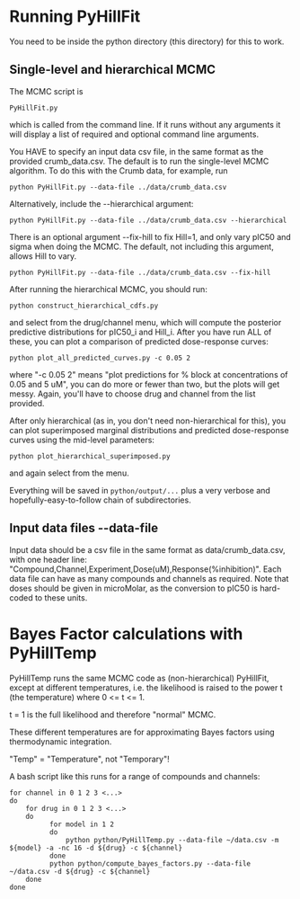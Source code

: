 # Running PyHillFit

You need to be inside the python directory (this directory) for this to work.

## Single-level and hierarchical MCMC

The MCMC script is
```
PyHillFit.py
```
which is called from the command line. If it runs without any arguments it will display a list of required and optional command line arguments.

You HAVE to specify an input data csv file, in the same format as the provided crumb_data.csv.
The default is to run the single-level MCMC algorithm.
To do this with the Crumb data, for example, run
```
python PyHillFit.py --data-file ../data/crumb_data.csv
```

Alternatively, include the --hierarchical argument:
```
python PyHillFit.py --data-file ../data/crumb_data.csv --hierarchical
```

There is an optional argument --fix-hill to fix Hill=1, and only vary pIC50 and sigma when doing the MCMC.
The default, not including this argument, allows Hill to vary.
```
python PyHillFit.py --data-file ../data/crumb_data.csv --fix-hill
```

After running the hierarchical MCMC, you should run:
```
python construct_hierarchical_cdfs.py
```
and select from the drug/channel menu, which will compute the posterior predictive distributions for pIC50_i and Hill_i.
After you have run ALL of these, you can plot a comparison of predicted dose-response curves:
```
python plot_all_predicted_curves.py -c 0.05 2
```
where "-c 0.05 2" means "plot predictions for % block at concentrations of 0.05 and 5 uM", you can do more or fewer than two, but the plots will get messy.  Again, you'll have to choose drug and channel from the list provided.

After only hierarchical (as in, you don't need non-hierarchical for this), you can plot superimposed marginal distributions and predicted dose-response curves using the mid-level parameters:
```
python plot_hierarchical_superimposed.py
```
and again select from the menu.

Everything will be saved in `python/output/...` plus a very verbose and hopefully-easy-to-follow chain of subdirectories.

## Input data files --data-file

Input data should be a csv file in the same format as data/crumb_data.csv, with one header line: "Compound,Channel,Experiment,Dose(uM),Response(%inhibition)".
Each data file can have as many compounds and channels as required. Note that doses should be given in microMolar, as the conversion to pIC50 is hard-coded to these units.

# Bayes Factor calculations with PyHillTemp

PyHillTemp runs the same MCMC code as (non-hierarchical) PyHillFit, except at different temperatures, i.e. the likelihood is raised to the power t (the temperature) where 0 <= t <= 1.

t = 1 is the full likelihood and therefore "normal" MCMC.

These different temperatures are for approximating Bayes factors using thermodynamic integration.

"Temp" = "Temperature", not "Temporary"!

A bash script like this runs for a range of compounds and channels:
```
for channel in 0 1 2 3 <...>
do
    for drug in 0 1 2 3 <...>
    do
          for model in 1 2
          do
              python python/PyHillTemp.py --data-file ~/data.csv -m ${model} -a -nc 16 -d ${drug} -c ${channel}
          done
          python python/compute_bayes_factors.py --data-file ~/data.csv -d ${drug} -c ${channel}
    done
done
```
